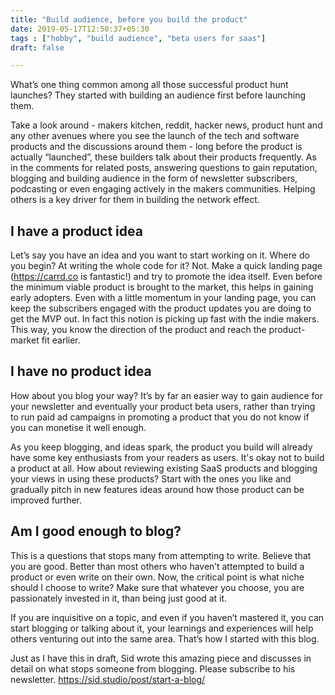```yaml
---
title: "Build audience, before you build the product"
date: 2019-05-17T12:50:37+05:30
tags : ["hobby", "build audience", "beta users for saas"]
draft: false

---
```


What’s one thing common among all those successful product hunt launches? They started with building an audience first before launching them. 

Take a look around - makers kitchen, reddit, hacker news, product hunt and any other avenues where you see the launch of the tech and software products and the discussions around them - long before the product is actually “launched”, these builders talk about their products frequently. As in the comments for related posts, answering questions to gain reputation, blogging and building audience in the form of newsletter subscribers, podcasting or even engaging actively in the makers communities. Helping others is a key driver for them in building the network effect.

## I have a product idea
Let’s say you have an idea and you want to start working on it. Where do you begin? At writing the whole code for it? Not. Make a quick landing page (https://carrd.co is fantastic!) and try to promote the idea itself. Even before the minimum viable product is brought to the market, this helps in gaining early adopters. Even with a little momentum in your landing page, you can keep the subscribers engaged with the product updates you are doing to get the MVP out. In fact this notion is picking up fast with the indie makers. This way, you know the direction of the product and reach the product-market fit earlier. 

## I have no product idea
How about you blog your way? It’s by far an easier way to gain audience for your newsletter and eventually your product beta users, rather than trying to run paid ad campaigns in promoting a product that you do not know if you can monetise it well enough.

As you keep blogging, and ideas spark, the product you build will already have some key enthusiasts from your readers as users. It's okay not to build a product at all. How about reviewing existing SaaS products and blogging your views in using these products? Start with the ones you like and gradually pitch in new features ideas around how those product can be improved further.

## Am I good enough to blog?
This is a questions that stops many from attempting to write. Believe that you are good. Better than most others who haven’t attempted to build a product or even write on their own. Now, the critical point is what niche should I choose to write? Make sure that whatever you choose, you are passionately invested in it, than being just good at it.

If you are inquisitive on a topic, and even if you haven’t mastered it, you can start blogging or talking about it, your learnings and experiences will help others venturing out into the same area. That’s how I started with this blog.

Just as I have this in draft, Sid wrote this amazing piece and discusses in detail on what stops someone from blogging. Please subscribe to his newsletter. https://sid.studio/post/start-a-blog/
